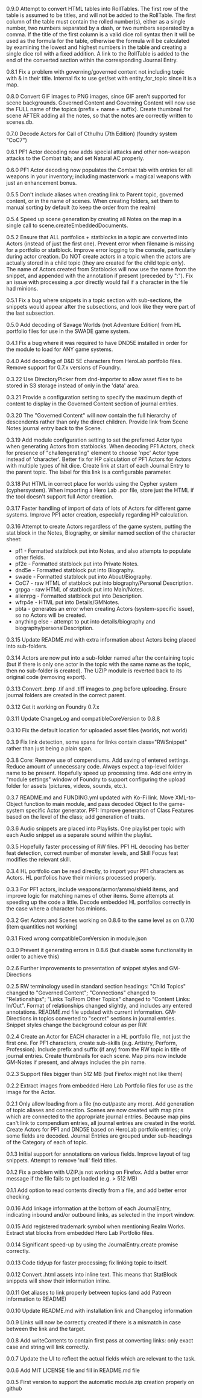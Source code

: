0.9.0 Attempt to convert HTML tables into RollTables.
The first row of the table is assumed to be titles, and will not be added to the RollTable.
The first column of the table must contain the rolled number(s), either as a single number, two numbers separated by a dash, or two numbers separated by a comma.
If the title of the first column is a valid dice roll syntax then it will be used as the formula for the table, otherwise the formula will be calculated by
examining the lowest and highest numbers in the table and creating a single dice roll with a fixed addition.
A link to the RollTable is added to the end of the converted section within the corresponding Journal Entry.

0.8.1 Fix a problem with governing/governed content not including topic with & in their title.
Internal fix to use get/set with entity_for_topic since it is a map.

0.8.0 Convert GIF images to PNG images, since GIF aren't supported for scene backgrounds.
Governed Content and Governing Content will now use the FULL name of the topics (prefix + name + suffix).
Create thumbnail for scene AFTER adding all the notes, so that the notes are correctly written to scenes.db.

0.7.0 Decode Actors for Call of Cthulhu (7th Edition) (foundry system "CoC7")

0.6.1 PF1 Actor decoding now adds special attacks and other non-weapon attacks to the Combat tab; and set Natural AC properly.

0.6.0 PF1 Actor decoding now populates the Combat tab with entries for all weapons in your inventory; including masterwork + magical weapons with just an enhancement bonus.

0.5.5 Don't include aliases when creating link to Parent topic, governed content, or in the name of scenes.
When creating folders, set them to manual sorting by default (to keep the order from the realm)

0.5.4 Speed up scene generation by creating all Notes on the map in a single call to scene.createEmbeddedDocuments.

0.5.2 Ensure that ALL portfolios + statblocks in a topic are converted into Actors (instead of just the first one).
Prevent error when filename is missing for a portfolio or statblock.
Improve error logging to the console, particularly during actor creation.
Do NOT create actors in a topic when the actors are actually stored in a child topic (they are created for the child topic only).
The name of Actors created from Statblocks will now use the name from the snippet, and appended with the annotation if present (preceded by ":").
Fix an issue with processing a .por directly would fail if a character in the file had minions.

0.5.1 Fix a bug where snippets in a topic section with sub-sections, the snippets would appear after the subsections, and look like they were part of the last subsection.

0.5.0 Add decoding of Savage Worlds (not Adventure Edition) from HL portfolio files for use in the SWADE game system.

0.4.1 Fix a bug where it was required to have DND5E installed in order for the module to load for ANY game systems.

0.4.0 Add decoding of D&D 5E characters from HeroLab portfolio files.
Remove support for 0.7.x versions of Foundry.

0.3.22 Use DirectoryPicker from dnd-importer to allow asset files to be stored in S3 storage instead of only in the 'data' area.

0.3.21 Provide a configuration setting to specify the maximum depth of content to display in the Governed Content section of journal entries.

0.3.20 The "Governed Content" will now contain the full hierarchy of descendents rather than only the direct children.
Provide link from Scene Notes journal entry back to the Scene.

0.3.19 Add module configuration setting to set the preferred Actor type when generating Actors from statblocks.
When decoding PF1 Actors, check for presence of "challengerating" element to choose 'npc' Actor type instead of 'character'.
Better fix for HP calculation of PF1 Actors for Actors with multiple types of hit dice.
Create link at start of each Journal Entry to the parent topic. The label for this link is a configurable parameter.

0.3.18 Put HTML in correct place for worlds using the Cypher system (cyphersystem).
When importing a Hero Lab .por file, store just the HTML if the tool doesn't support full Actor creation.

0.3.17 Faster handling of import of data of lots of Actors for different game systems.
Improve PF1 actor creation, especially regarding HP calculation.

0.3.16 Attempt to create Actors regardless of the game system, putting the stat block in the Notes, Biography, or similar named section of the character sheet:
- pf1 - Formatted statblock put into Notes, and also attempts to populate other fields.
- pf2e - Formatted statblock put into Private Notes.
- dnd5e - Formatted statblock put into Biography.
- swade - Formatted statblock put into About/Biography.
- CoC7  - raw HTML of statblock put into biography/Personal Description.
- grpga - raw HTML of statblock put into Main/Notes.
- alienrpg - Formatted statblock put into Description.
- wfrp4e - HTML put into Details/GMNotes.
- pbta - generates an error when creating Actors (system-specific issue), so no Actors will be created.
- anything else - attempt to put into details/biography and biography/personalDescription.

0.3.15 Update README.md with extra information about Actors being placed into sub-folders.

0.3.14 Actors are now put into a sub-folder named after the containing topic (but if there is only one actor in the topic with the same name as the topic, then no sub-folder is created).
The UZIP module is reverted back to its original code (removing export).

0.3.13 Convert .bmp .tif and .tiff images to .png before uploading.
Ensure journal folders are created in the correct parent.

0.3.12 Get it working on Foundry 0.7.x

0.3.11 Update ChangeLog and compatibleCoreVersion to 0.8.8

0.3.10 Fix the default location for uploaded asset files (worlds, not world)

0.3.9 Fix link detection, some spans for links contain class="RWSnippet" rather than just being a plain span.

0.3.8 Core: Remove use of compendiums. Add saving of entered settings. Reduce amount of unnecessary code.
Always expect a top-level folder name to be present.
Hopefully speed up processing time.
Add one entry in "module settings" window of Foundry to support configuring the upload folder for assets (pictures, videos, sounds, etc.).

0.3.7 README.md and FUNDING.yml updated with Ko-Fi link.
Move XML-to-Object function to main module, and pass decoded Object to the game-system specific Actor generator.
PF1: Improve generation of Class Features based on the level of the class; add generation of traits.


0.3.6 Audio snippets are placed into Playlists. One playlist per topic with each Audio snippet as a separate sound within the playlist.

0.3.5 Hopefully faster processing of RW files. PF1 HL decoding has better feat detection, 
correct number of monster levels, and Skill Focus feat modifies the relevant skill.

0.3.4 HL portfolio can be read directly, to import your PF1 characters as Actors. HL portfolios have their minions processed properly.

0.3.3 For PF1 actors, include weapons/armor/ammo/shield items, and improve logic for matching names of other items.
Some attempts at speeding up the code a little.
Decode embedded HL portfolios correctly in the case where a character has minions.

0.3.2 Get Actors and Scenes working on 0.8.6 to the same level as on 0.7.10 (item quantities not working)

0.3.1 Fixed wrong compatibleCoreVersion in module.json

0.3.0 Prevent it generating errors in 0.8.6 (but disable some functionality in order to achieve this)

0.2.6 Further improvements to presentation of snippet styles and GM-Directions

0.2.5 RW terminology used in standard section headings:
"Child Topics" changed to "Governed Content";
"Connections" changed to "Relationships";
"Links To/From Other Topics" changed to "Content Links: In/Out".
Format of relationships changed slightly, and includes any entered annotations.
README.md file updated with current information.
GM-Directions in topics converted to "secret" sections in journal entries.
Snippet styles change the background colour as per RW.

0.2.4 Create an Actor for EACH character in a HL portfolio file, not just the first one.
For PF1 characters, create sub-skills (e.g. Artistry, Perform, Profession).
Include prefix and suffix (if any) from the RW topic in title of journal entries.
Create thumbnails for each scene.
Map pins now include GM-Notes if present, and always includes the pin name.

0.2.3 Support files bigger than 512 MB (but Firefox might not like them)

0.2.2 Extract images from embedded Hero Lab Portfolio files for use as the image for the Actor.

0.2.1 Only allow loading from a file (no cut/paste any more). Add generation of topic aliases and connection.
Scenes are now created with map pins which are connected to the appropriate journal entries. Because map pins can't link to compendium entries, all journal entries are created in the world.
Create Actors for PF1 and DND5E based on HeroLab portfolio entries; only some fields are decoded.
Journal Entries are grouped under sub-headings of the Category of each of topic.

0.1.3 Initial support for annotations on various fields. Improve layout of tag snippets. Attempt to remove 'null' field titles.

0.1.2 Fix a problem with UZIP.js not working on Firefox. Add a better error message if the file fails to get loaded (e.g. > 512 MB)

0.1.1 Add option to read contents directly from a file, and add better error checking.

0.0.16 Add linkage information at the bottom of each JournalEntry, indicating inbound and/or outbound links, as selected in the import window.

0.0.15 Add registered trademark symbol when mentioning Realm Works. Extract stat blocks from embedded Hero Lab Portfolio files.

0.0.14 Significant speed-up by using the JournalEntry.create promise correctly.

0.0.13 Code tidyup for faster processing; fix linking topic to itself.

0.0.12 Convert .html assets into inline text. This means that StatBlock snippets will show their information inline.

0.0.11 Get aliases to link properly between topics (and add Patreon information to README)

0.0.10 Update README.md with installation link and Changelog information

0.0.9 Links will now be correctly created if there is a mismatch in case between the link and the target.

0.0.8 Add writeContents to contain first pass at converting links: only exact case and string will link correctly.

0.0.7 Update the UI to reflect the actual fields which are relevant to the task.

0.0.6 Add MIT LICENSE file and fill in README.md file

0.0.5 First version to support the automatic module.zip creation properly on github
